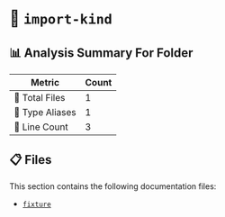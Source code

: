 # 📁 `import-kind`

## 📊 Analysis Summary For Folder

| Metric | Count |
|--------|-------|
| 📁 Total Files | 1 |
| 📑 Type Aliases | 1 |
| 🔢 Line Count | 3 |


## 📋 Files

This section contains the following documentation files:

- [`fixture`](./fixture.md)